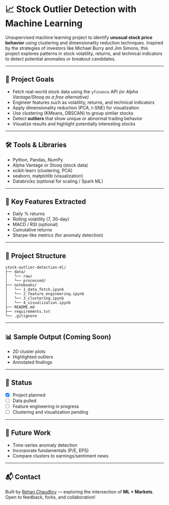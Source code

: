 # 📈 Stock Outlier Detection with Machine Learning

Unsupervised machine learning project to identify **unusual stock price behavior** using clustering and dimensionality reduction techniques. Inspired by the strategies of investors like Michael Burry and Jim Simons, this project explores patterns in stock volatility, returns, and technical indicators to detect potential anomalies or breakout candidates.

---

## 🚀 Project Goals

- Fetch real-world stock data using the `yfinance` API *(or Alpha Vantage/Stooq as a free alternative)*
- Engineer features such as volatility, returns, and technical indicators
- Apply dimensionality reduction (PCA, t-SNE) for visualization
- Use clustering (KMeans, DBSCAN) to group similar stocks
- Detect **outliers** that show unique or abnormal trading behavior
- Visualize results and highlight potentially interesting stocks

---

## 🛠️ Tools & Libraries

- Python, Pandas, NumPy
- Alpha Vantage or Stooq (stock data)
- scikit-learn (clustering, PCA)
- seaborn, matplotlib (visualization)
- Databricks (optional for scaling / Spark ML)

---

## 🧠 Key Features Extracted

- Daily % returns
- Rolling volatility (7, 30-day)
- MACD / RSI (optional)
- Cumulative returns
- Sharpe-like metrics (for anomaly detection)

---

## 📁 Project Structure

```
stock-outlier-detection-ml/
├── data/
│   └── raw/
│   └── processed/
├── notebooks/
│   └── 1_data_fetch.ipynb
│   └── 2_feature_engineering.ipynb
│   └── 3_clustering.ipynb
│   └── 4_visualization.ipynb
├── README.md
├── requirements.txt
└── .gitignore
```

---

## 📊 Sample Output (Coming Soon)

- 2D cluster plots
- Highlighted outliers
- Annotated findings

---

## 📌 Status

- [x] Project planned  
- [ ] Data pulled  
- [ ] Feature engineering in progress  
- [ ] Clustering and visualization pending

---

## 🧠 Future Work

- Time-series anomaly detection
- Incorporate fundamentals (P/E, EPS)
- Compare clusters to earnings/sentiment news

---

## 📬 Contact

Built by [Rehan Chaudhry](https://github.com/rehansc) — exploring the intersection of **ML + Markets**.  
Open to feedback, forks, and collaboration!
